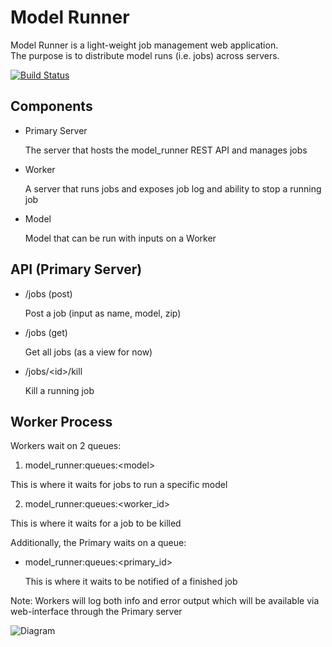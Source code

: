 Model Runner 
============

Model Runner is a light-weight job management web application.  
The purpose is to distribute model runs (i.e. jobs) across servers.

[![Build Status](https://travis-ci.org/SEL-Columbia/model_runner.svg?branch=build)](https://travis-ci.org/SEL-Columbia/model_runner.svg?branch=build)

Components
----------

- Primary Server
  
    The server that hosts the model_runner REST API and manages jobs

- Worker 

    A server that runs jobs and exposes job log and ability to stop a running job

- Model
  
    Model that can be run with inputs on a Worker




API (Primary Server)
--------

- /jobs (post)

    Post a job (input as name, model, zip)

- /jobs (get)

    Get all jobs (as a view for now)

- /jobs/&lt;id&gt;/kill

    Kill a running job


Worker Process
--------------

Workers wait on 2 queues:

1.  model_runner:queues:&lt;model&gt;

  This is where it waits for jobs to run a specific model

2.  model_runner:queues:&lt;worker_id&gt;

  This is where it waits for a job to be killed

Additionally, the Primary waits on a queue:

- model_runner:queues:&lt;primary_id&gt;

  This is where it waits to be notified of a finished job

Note:  Workers will log both info and error output which will be available via web-interface through the Primary server

![Diagram](http://sel-columbia.github.io/model_runner/diagram.png "diagram")
